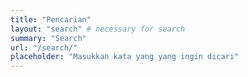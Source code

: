 ```yaml
---
title: "Pencarian"
layout: "search" # necessary for search
summary: "Search"
url: "/search/"
placeholder: "Masukkan kata yang yang ingin dicari"
---
```


